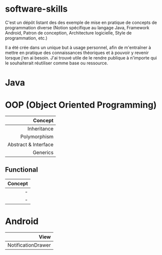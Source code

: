 # software-skills

C'est un dépôt listant des des exemple de mise en pratique de concepts de programmation diverse (Notion spécifique au langage Java, Framework Android, Patron de conception, Architecture logicielle, Style de programmation, etc.)

Il a été crée dans un unique but à usage personnel, afin de m'entraîner à mettre en pratique des connaissances théoriques et à pouvoir y revenir lorsque j'en ai besoin. J'ai trouvé utile de le rendre publique à n'importe qui le souhaiterait réutiliser comme base ou ressource.

# Java
# OOP (Object Oriented Programming)

| Concept |
| --------------: |
| Inheritance |
| Polymorphism |
| Abstract & Interface |
| Generics |

## Functional

| Concept |
| --------------: |
| - |
| - |


# Android
| View |
| --------: |
| NotificationDrawer|
